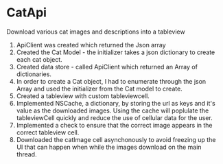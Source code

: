 # CatApi
Download various cat images and descriptions into a tableview

1. ApiClient was created which returned the Json array
2. Created the Cat Model - the initializer takes a json dictionary to create each cat object.
3. Created data store - called ApiClient which returned an Array of dictionaries.
4. In order to create a Cat object, I had to enumerate through the json Array and used the initializer from the Cat model to create.
5. Created a tableview with custom tableviewcell.
6. Implemented NSCache, a dictionary, by storing the url as keys and it's value as the downloaded images.
Using the cache will poplulate the tableviewCell quickly and reduce the use of cellular data for the user.
7. Implemented a check to ensure that the correct image appears in the correct tableview cell.
8. Downloaded the catImage cell asynchonously to avoid freezing up the UI that can happen when while the images download on the main thread.

